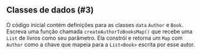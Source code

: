 ## Classes de dados (#3)

O código inicial contém definições para as classes `data` `Author` e `Book`. Escreva uma função chamada `createAuthorToBooksMap()` que recebe uma `List` de livros como seu parâmetro. Ela constrói e retorna um `Map` com `Author` como a chave que mapeia para a `List<Book>` escrita por esse autor.